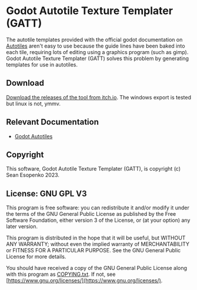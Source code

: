# Godot Autotile Texture Templater (GATT)

The autotile templates provided with the official godot documentation on [Autotiles](https://docs.godotengine.org/en/stable/tutorials/2d/using_tilemaps.html#autotiles) aren't easy to use because the guide lines have been baked into each tile, requiring lots of editing using a graphics program (such as gimp).  Godot Autotile Texture Templater (GATT) solves this problem by generating templates for use in autotiles.

## Download

[Download the releases of the tool from itch.io](https://sesopenko.itch.io/gatt). The windows export is tested but linux is not, ymmv.

## Relevant Documentation

* [Godot Autotiles](https://docs.godotengine.org/en/stable/tutorials/2d/using_tilemaps.html#autotiles)

## Copyright

This software, Godot Autotile Texture Templater (GATT), is copyright (c) Sean Esopenko 2023.

## License: GNU GPL V3


This program is free software: you can redistribute it and/or modify it under the terms of the GNU General Public License as published by the Free Software Foundation, either version 3 of the License, or (at your option) any later version.

This program is distributed in the hope that it will be useful, but WITHOUT ANY WARRANTY; without even the implied warranty of MERCHANTABILITY or FITNESS FOR A PARTICULAR PURPOSE. See the GNU General Public License for more details.

You should have received a copy of the GNU General Public License along with this program as [COPYING.txt](./COPYING.txt). If not, see [https://www.gnu.org/licenses/](https://www.gnu.org/licenses/). 

